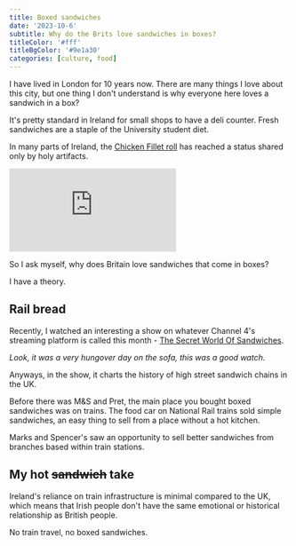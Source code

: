 ```yaml
---
title: Boxed sandwiches
date: '2023-10-6'
subtitle: Why do the Brits love sandwiches in boxes?
titleColor: '#fff'
titleBgColor: '#9e1a30'
categories: [culture, food]
---
```


I have lived in London for 10 years now. There are many things I love about this city, but one thing I don't understand is why everyone here loves a sandwich in a box?

It's pretty standard in Ireland for small shops to have a deli counter. Fresh sandwiches are a staple of the University student diet.

In many parts of Ireland, the [Chicken Fillet roll](https://en.wikipedia.org/wiki/Chicken_fillet_roll) has reached a status shared only by holy artifacts.

<iframe src="https://www.youtube.com/embed/kN7PAXKqLvU?si=gkTakOhKoe4c2Csw" title="YouTube video player" frameborder="0" allow="accelerometer; autoplay; clipboard-write; encrypted-media; gyroscope; picture-in-picture; web-share" allowfullscreen></iframe>

So I ask myself, why does Britain love sandwiches that come in boxes?

I have a theory.

## Rail bread

Recently, I watched an interesting a show on whatever Channel 4's streaming platform is called this month - [The Secret World Of Sandwiches](https://www.channel4.com/programmes/the-secret-world-of/on-demand/73427-004).

_Look, it was a very hungover day on the sofa, this was a good watch._

Anyways, in the show, it charts the history of high street sandwich chains in the UK.

Before there was M&S and Pret, the main place you bought boxed sandwiches was on trains. The food car on National Rail trains sold simple sandwiches, an easy thing to sell from a place without a hot kitchen.

Marks and Spencer's saw an opportunity to sell better sandwiches from branches based within train stations.

## My hot ~~sandwich~~ take

Ireland's reliance on train infrastructure is minimal compared to the UK, which means that Irish people don't have the same emotional or historical relationship as British people.

No train travel, no boxed sandwiches.
